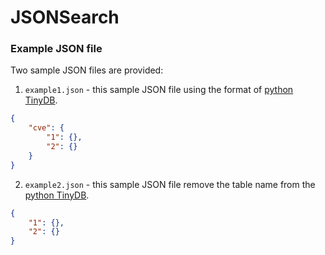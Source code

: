 # JSONSearch

### Example JSON file

Two sample JSON files are provided:

1. `example1.json` - this sample JSON file using the format of [python TinyDB](https://tinydb.readthedocs.io/en/latest/).

```JSON
{
    "cve": {
        "1": {},
        "2": {}
    }
}
```

2. `example2.json` - this sample JSON file remove the table name from the [python TinyDB](https://tinydb.readthedocs.io/en/latest/).

```JSON
{
    "1": {},
    "2": {}
}
```
